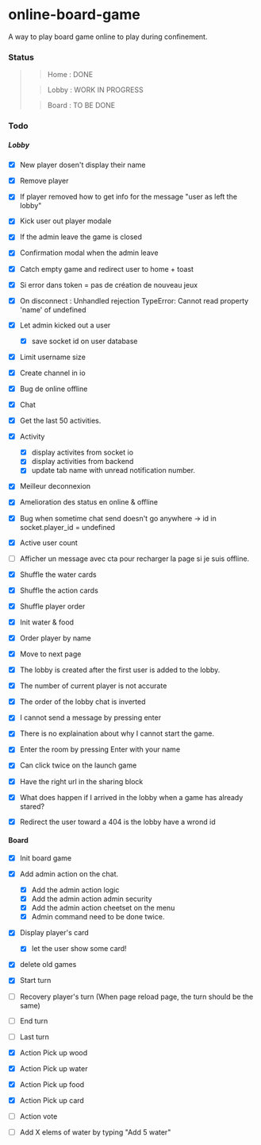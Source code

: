 # online-board-game
A way to play board game online to play during confinement.

### Status
> >Home : DONE
>
> >Lobby : WORK IN PROGRESS
>
> >Board : TO BE DONE

### Todo

##### Lobby
- [x] New player dosen't display their name
- [x] Remove player
- [x] If player removed how to get info for the message "user as left the lobby"
- [x] Kick user out player modale
- [x] If the admin leave the game is closed
- [x] Confirmation modal when the admin leave
- [x] Catch empty game and redirect user to home + toast
- [x] Si error dans token = pas de création de nouveau jeux
- [x] On disconnect : Unhandled rejection TypeError: Cannot read property 'name' of undefined
- [x] Let admin kicked out a user
	- [x] save socket id on user database
- [x] Limit username size
- [x] Create channel in io
- [x] Bug de online offline
- [x] Chat
- [x] Get the last 50 activities.
- [x] Activity
	- [x] display activites from socket io
	- [x] display activities from backend
	- [x] update tab name with unread notification number.
- [x] Meilleur deconnexion
- [x] Amelioration des status en online & offline
- [x] Bug when sometime chat send doesn't go anywhere -> id in socket.player_id = undefined
- [x] Active user count
- [ ] Afficher un message avec cta pour recharger la page si je suis offline.

- [x] Shuffle the water cards
- [x] Shuffle the action cards
- [x] Shuffle player order
- [x] Init water & food
- [x] Order player by name
- [x] Move to next page

- [x] The lobby is created after the first user is added to the lobby.
- [x] The number of current player is not accurate
- [x] The order of the lobby chat is inverted
- [x] I cannot send a message by pressing enter
- [x] There is no explaination about why I cannot start the game.
- [x] Enter the room by pressing Enter with your name
- [x] Can click twice on the launch game
- [x] Have the right url in the sharing block

- [x] What does happen if I arrived in the lobby when a game has already stared?
- [x] Redirect the user toward a 404 is the lobby have a wrond id

#### Board

- [x] Init board game
- [x] Add admin action on the chat.
	- [x] Add the admin action logic
	- [x] Add the admin action admin security
	- [x] Add the admin action cheetset on the menu
	- [x] Admin command need to be done twice.

- [x] Display player's card
	- [x] let the user show some card!

- [x] delete old games

- [x] Start turn
- [ ] Recovery player's turn (When page reload page, the turn should be the same)
- [ ] End turn

- [ ] Last turn

- [x] Action Pick up wood
- [x] Action Pick up water
- [x] Action Pick up food
- [x] Action Pick up card
- [ ] Action vote


- [ ] Add X elems of water by typing "Add 5 water"
